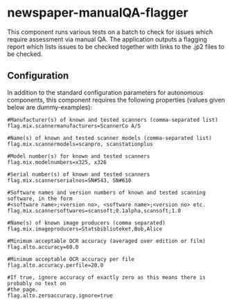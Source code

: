 newspaper-manualQA-flagger
==========================

This component runs various tests on a batch to check for issues which require assessment via manual QA. The application
outputs a flagging report which lists issues to be checked together with links to the .jp2 files to be checked.

## Configuration

In addition to the standard configuration parameters for autonomous components, this component requires the following
properties (values given below are dummy-examples):

    #Manufacturer(s) of known and tested scanners (comma-separated list)
    flag.mix.scannermanufacturers=ScannerCo A/S

    #Name(s) of known and tested scanner models (comma-separated list)
    flag.mix.scannermodels=scanpro, scanstationplus

    #Model number(s) for known and tested scanners
    flag.mix.modelnumbers=x325, x326

    #Serial number(s) of known and tested scanners
    flag.mix.scannerserialnos=SN#543, SN#610

    #Software names and version numbers of known and tested scanning software, in the form
    #<software name>;<version no>, <software name>;<version no> etc.
    flag.mix.scannersoftwares=scansoft;0.1alpha,scansoft;1.0

    #Name(s) of known image producers (comma separated)
    flag.mix.imageproducers=Statsbiblioteket,Bob,Alice

    #Minimum acceptable OCR accuracy (averaged over edition or film)
    flag.alto.accuracy=60.0

    #Minimum acceptable OCR accuracy per file
    flag.alto.accuracy.perfile=20.0

    #If true, ignore accuracy of exactly zero as this means there is probably no text on
    #the page.
    flag.alto.zeroaccuracy.ignore=true

